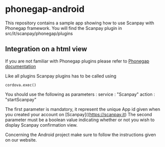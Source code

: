 phonegap-android
================

This repository contains a sample app showing how to use Scanpay with Phonegap framework.
You will find the Scanpay plugin in src/it/scanpay/phonegap/plugins

Integration on a html view
-------------------------
If you are not familiar with Phonegap plugins please refer to [Phonegap documentation](http://docs.phonegap.com/en/2.6.0/index.html)

Like all plugins Scanpay plugins has to be called using 

    cordova.exec()
    
You should use the following as parameters :
service : "Scanpay"
action : "startScanpay"

The first parameter is mandatory, it represent the unique App id given when you created your account on [Scanpay]((https://scanpay.it)
The second parameter must be a boolean value indicating whether or not you wish to display Scanpay confirmation view.

Concerning the Android project make sure to follow the instructions given on our website.
